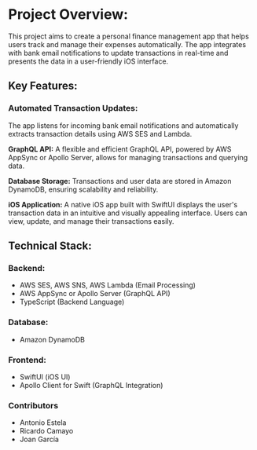 # **Project Overview:**

This project aims to create a personal finance management app that helps users track and manage their expenses automatically. The app integrates with bank email notifications to update transactions in real-time and presents the data in a user-friendly iOS interface.

## **Key Features:**

### **Automated Transaction Updates:**
The app listens for incoming bank email notifications and automatically extracts transaction details using AWS SES and Lambda.

**GraphQL API:**
A flexible and efficient GraphQL API, powered by AWS AppSync or Apollo Server, allows for managing transactions and querying data.

**Database Storage:**
Transactions and user data are stored in Amazon DynamoDB, ensuring scalability and reliability.

**iOS Application:**
A native iOS app built with SwiftUI displays the user's transaction data in an intuitive and visually appealing interface.
Users can view, update, and manage their transactions easily.

## **Technical Stack:**
### **Backend:**
- AWS SES, AWS SNS, AWS Lambda (Email Processing)
- AWS AppSync or Apollo Server (GraphQL API)
- TypeScript (Backend Language)

### **Database:**
- Amazon DynamoDB

### **Frontend:**
- SwiftUI (iOS UI)
- Apollo Client for Swift (GraphQL Integration)

### **Contributors**
- Antonio Estela
- Ricardo Camayo
- Joan García 
